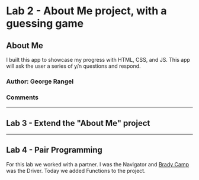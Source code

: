 # Lab 2 - About Me project, with a guessing game

## About Me

I built this app to showcase my progress with HTML, CSS, and JS. This app will ask the user a series of y/n questions and respond.

### Author: George Rangel

<!-- ### Links and Resources -->

### Comments



<hr />

## Lab 3 - Extend the "About Me" project


<hr />

## Lab 4 - Pair Programming

For this lab we worked with a partner. I was the Navigator and [Brady Camp](https://github.com/bradyjcamp) was the Driver. Today we added Functions to the project.


